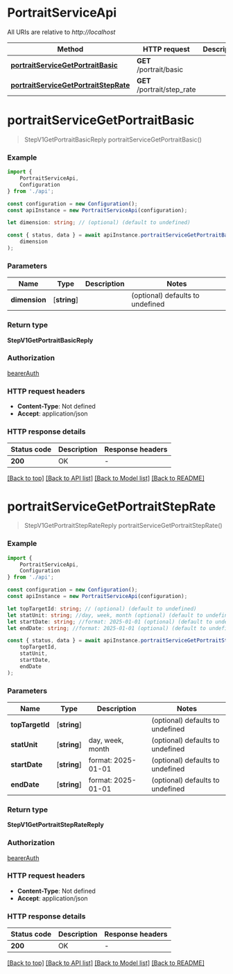 # PortraitServiceApi

All URIs are relative to *http://localhost*

|Method | HTTP request | Description|
|------------- | ------------- | -------------|
|[**portraitServiceGetPortraitBasic**](#portraitservicegetportraitbasic) | **GET** /portrait/basic | |
|[**portraitServiceGetPortraitStepRate**](#portraitservicegetportraitsteprate) | **GET** /portrait/step_rate | |

# **portraitServiceGetPortraitBasic**
> StepV1GetPortraitBasicReply portraitServiceGetPortraitBasic()


### Example

```typescript
import {
    PortraitServiceApi,
    Configuration
} from './api';

const configuration = new Configuration();
const apiInstance = new PortraitServiceApi(configuration);

let dimension: string; // (optional) (default to undefined)

const { status, data } = await apiInstance.portraitServiceGetPortraitBasic(
    dimension
);
```

### Parameters

|Name | Type | Description  | Notes|
|------------- | ------------- | ------------- | -------------|
| **dimension** | [**string**] |  | (optional) defaults to undefined|


### Return type

**StepV1GetPortraitBasicReply**

### Authorization

[bearerAuth](../README.md#bearerAuth)

### HTTP request headers

 - **Content-Type**: Not defined
 - **Accept**: application/json


### HTTP response details
| Status code | Description | Response headers |
|-------------|-------------|------------------|
|**200** | OK |  -  |

[[Back to top]](#) [[Back to API list]](../README.md#documentation-for-api-endpoints) [[Back to Model list]](../README.md#documentation-for-models) [[Back to README]](../README.md)

# **portraitServiceGetPortraitStepRate**
> StepV1GetPortraitStepRateReply portraitServiceGetPortraitStepRate()


### Example

```typescript
import {
    PortraitServiceApi,
    Configuration
} from './api';

const configuration = new Configuration();
const apiInstance = new PortraitServiceApi(configuration);

let topTargetId: string; // (optional) (default to undefined)
let statUnit: string; //day, week, month (optional) (default to undefined)
let startDate: string; //format: 2025-01-01 (optional) (default to undefined)
let endDate: string; //format: 2025-01-01 (optional) (default to undefined)

const { status, data } = await apiInstance.portraitServiceGetPortraitStepRate(
    topTargetId,
    statUnit,
    startDate,
    endDate
);
```

### Parameters

|Name | Type | Description  | Notes|
|------------- | ------------- | ------------- | -------------|
| **topTargetId** | [**string**] |  | (optional) defaults to undefined|
| **statUnit** | [**string**] | day, week, month | (optional) defaults to undefined|
| **startDate** | [**string**] | format: 2025-01-01 | (optional) defaults to undefined|
| **endDate** | [**string**] | format: 2025-01-01 | (optional) defaults to undefined|


### Return type

**StepV1GetPortraitStepRateReply**

### Authorization

[bearerAuth](../README.md#bearerAuth)

### HTTP request headers

 - **Content-Type**: Not defined
 - **Accept**: application/json


### HTTP response details
| Status code | Description | Response headers |
|-------------|-------------|------------------|
|**200** | OK |  -  |

[[Back to top]](#) [[Back to API list]](../README.md#documentation-for-api-endpoints) [[Back to Model list]](../README.md#documentation-for-models) [[Back to README]](../README.md)

